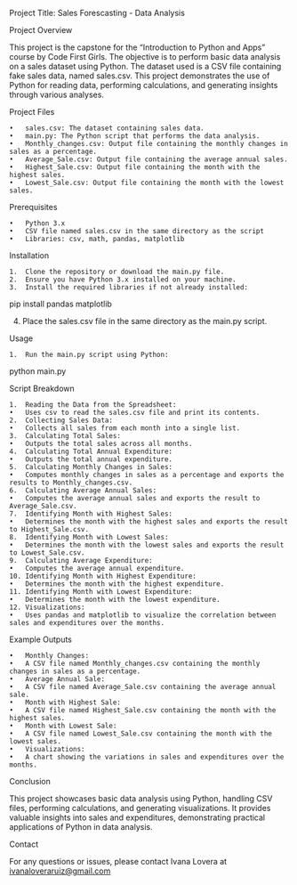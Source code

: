 Project Title: Sales Forescasting - Data Analysis

Project Overview

This project is the capstone for the “Introduction to Python and Apps” course by Code First Girls. The objective is to perform basic data analysis on a sales dataset using Python. 
The dataset used is a CSV file containing fake sales data, named sales.csv. This project demonstrates the use of Python for reading data, performing calculations, and generating insights through various analyses.

Project Files

	•	sales.csv: The dataset containing sales data.
	•	main.py: The Python script that performs the data analysis.
	•	Monthly_changes.csv: Output file containing the monthly changes in sales as a percentage.
	•	Average_Sale.csv: Output file containing the average annual sales.
	•	Highest_Sale.csv: Output file containing the month with the highest sales.
	•	Lowest_Sale.csv: Output file containing the month with the lowest sales.

Prerequisites

	•	Python 3.x
	•	CSV file named sales.csv in the same directory as the script
	•	Libraries: csv, math, pandas, matplotlib

Installation

	1.	Clone the repository or download the main.py file.
	2.	Ensure you have Python 3.x installed on your machine.
	3.	Install the required libraries if not already installed:
 
 pip install pandas matplotlib

 4.	Place the sales.csv file in the same directory as the main.py script.

Usage

	1.	Run the main.py script using Python:
python main.py

Script Breakdown

	1.	Reading the Data from the Spreadsheet:
	•	Uses csv to read the sales.csv file and print its contents.
	2.	Collecting Sales Data:
	•	Collects all sales from each month into a single list.
	3.	Calculating Total Sales:
	•	Outputs the total sales across all months.
	4.	Calculating Total Annual Expenditure:
	•	Outputs the total annual expenditure.
	5.	Calculating Monthly Changes in Sales:
	•	Computes monthly changes in sales as a percentage and exports the results to Monthly_changes.csv.
	6.	Calculating Average Annual Sales:
	•	Computes the average annual sales and exports the result to Average_Sale.csv.
	7.	Identifying Month with Highest Sales:
	•	Determines the month with the highest sales and exports the result to Highest_Sale.csv.
	8.	Identifying Month with Lowest Sales:
	•	Determines the month with the lowest sales and exports the result to Lowest_Sale.csv.
	9.	Calculating Average Expenditure:
	•	Computes the average annual expenditure.
	10.	Identifying Month with Highest Expenditure:
	•	Determines the month with the highest expenditure.
	11.	Identifying Month with Lowest Expenditure:
	•	Determines the month with the lowest expenditure.
	12.	Visualizations:
	•	Uses pandas and matplotlib to visualize the correlation between sales and expenditures over the months.

Example Outputs

	•	Monthly Changes:
	•	A CSV file named Monthly_changes.csv containing the monthly changes in sales as a percentage.
	•	Average Annual Sale:
	•	A CSV file named Average_Sale.csv containing the average annual sale.
	•	Month with Highest Sale:
	•	A CSV file named Highest_Sale.csv containing the month with the highest sales.
	•	Month with Lowest Sale:
	•	A CSV file named Lowest_Sale.csv containing the month with the lowest sales.
	•	Visualizations:
	•	A chart showing the variations in sales and expenditures over the months.

Conclusion

This project showcases basic data analysis using Python, handling CSV files, performing calculations, and generating visualizations. 
It provides valuable insights into sales and expenditures, demonstrating practical applications of Python in data analysis.

Contact

For any questions or issues, please contact Ivana Lovera at ivanaloveraruiz@gmail.com



 
